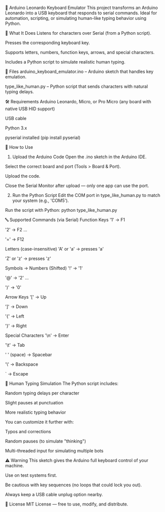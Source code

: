 🧠 Arduino Leonardo Keyboard Emulator
This project transforms an Arduino Leonardo into a USB keyboard that responds to serial commands. Ideal for automation, scripting, or simulating human-like typing behavior using Python.

🔧 What It Does
Listens for characters over Serial (from a Python script).

Presses the corresponding keyboard key.

Supports letters, numbers, function keys, arrows, and special characters.

Includes a Python script to simulate realistic human typing.

🧰 Files
arduino_keyboard_emulator.ino – Arduino sketch that handles key emulation.

type_like_human.py – Python script that sends characters with natural typing delays.

🛠 Requirements
Arduino Leonardo, Micro, or Pro Micro (any board with native USB HID support)

USB cable

Python 3.x

pyserial installed (pip install pyserial)

🚀 How to Use
1. Upload the Arduino Code
Open the .ino sketch in the Arduino IDE.

Select the correct board and port (Tools > Board & Port).

Upload the code.

Close the Serial Monitor after upload — only one app can use the port.

2. Run the Python Script
Edit the COM port in type_like_human.py to match your system (e.g., 'COM5').

Run the script with Python: python type_like_human.py

🔤 Supported Commands (via Serial)
Function Keys
'1' → F1

'2' → F2
...

'=' → F12

Letters (case-insensitive)
'A' or 'a' → presses 'a'

'Z' or 'z' → presses 'z'

Symbols → Numbers (Shifted)
'!' → '1'

'@' → '2'
...

')' → '0'

Arrow Keys
'[' → Up

']' → Down

'{' → Left

'}' → Right

Special Characters
'\n' → Enter

'\t' → Tab

' ' (space) → Spacebar

'\\' → Backspace

` → Escape

🧠 Human Typing Simulation
The Python script includes:

Random typing delays per character

Slight pauses at punctuation

More realistic typing behavior

You can customize it further with:

Typos and corrections

Random pauses (to simulate "thinking")

Multi-threaded input for simulating multiple bots

⚠️ Warning
This sketch gives the Arduino full keyboard control of your machine.

Use on test systems first.

Be cautious with key sequences (no loops that could lock you out).

Always keep a USB cable unplug option nearby.

📄 License
MIT License — free to use, modify, and distribute.

